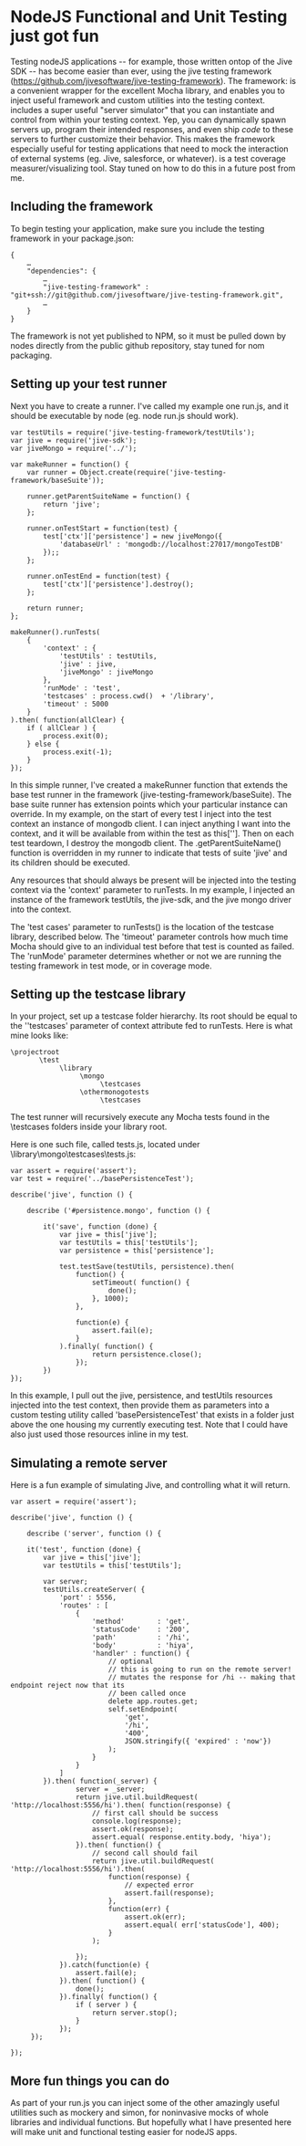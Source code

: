 # NodeJS Functional and Unit Testing just got fun

Testing nodeJS applications -- for example, those written ontop of the Jive SDK -- has become easier than ever, using the jive testing framework (https://github.com/jivesoftware/jive-testing-framework). The framework:
is a convenient wrapper for the excellent Mocha library, and enables you to inject useful framework and custom utilities into the testing context.
includes a super useful "server simulator" that you can instantiate and control from within your testing context. Yep, you can dynamically spawn servers up, program their intended responses, and even ship *code* to these servers to further customize their behavior. This makes the framework especially useful for testing applications that need to mock the interaction of external systems (eg. Jive, salesforce, or whatever).
is a test coverage measurer/visualizing tool. Stay tuned on how to do this in a future post from me.
 
## Including the framework
To begin testing your application, make sure you include the testing framework in your package.json:
 
```
{
    …  
    "dependencies": {  
        …  
        "jive-testing-framework" : "git+ssh://git@github.com/jivesoftware/jive-testing-framework.git",  
        …  
    }  
}
```

The framework is not yet published to NPM, so it must be pulled down by nodes directly from the public github repository, stay tuned for nom packaging.
 
## Setting up your test runner
Next you have to create a runner. I've called my example one run.js, and it should be executable by node (eg. node run.js should work).
 
```
var testUtils = require('jive-testing-framework/testUtils');
var jive = require('jive-sdk');  
var jiveMongo = require('../');  
  
var makeRunner = function() {  
    var runner = Object.create(require('jive-testing-framework/baseSuite'));  
  
    runner.getParentSuiteName = function() {  
        return 'jive';  
    };  
  
    runner.onTestStart = function(test) {  
        test['ctx']['persistence'] = new jiveMongo({  
            'databaseUrl' : 'mongodb://localhost:27017/mongoTestDB'  
        });;  
    };  
  
    runner.onTestEnd = function(test) {  
        test['ctx']['persistence'].destroy();  
    };  
  
    return runner;  
};  
  
makeRunner().runTests(  
    {  
        'context' : {  
            'testUtils' : testUtils,  
            'jive' : jive,  
            'jiveMongo' : jiveMongo  
        },  
        'runMode' : 'test',  
        'testcases' : process.cwd()  + '/library',  
        'timeout' : 5000  
    }  
).then( function(allClear) {  
    if ( allClear ) {  
        process.exit(0);  
    } else {  
        process.exit(-1);  
    }  
});
```
 
In this simple runner, I've created a makeRunner function that extends the base test runner in the framework (jive-testing-framework/baseSuite). The base suite runner has extension points which your particular instance can override. In my example, on the start of every test I inject into the test context an instance of mongodb client. I can inject anything I want into the context, and it will be available from within the test as this['<NAME OF MY RESOURCE>']. Then on each test teardown, I destroy the mongodb client. The .getParentSuiteName() function is overridden in my runner to indicate that tests of suite 'jive' and its children should be executed.
 
Any resources that should always be present will be injected into the testing context via the 'context' parameter to runTests. In my example, I injected an instance of the framework testUtils, the jive-sdk, and the jive mongo driver into the context.
 
The 'test cases' parameter to runTests() is the location of the testcase library, described below. The 'timeout' parameter controls how much time Mocha should give to an individual test before that test is counted as failed. The 'runMode' parameter determines whether or not we are running the testing framework in test mode, or in coverage mode.
 
## Setting up the testcase library
In your project, set up a testcase folder hierarchy. Its root should be equal to the ''testcases' parameter of context attribute fed to runTests. Here is what mine looks like:
 
```
\projectroot
       \test  
            \library  
                 \mongo  
                      \testcases  
                 \othermonogotests  
                      \testcases
```

The test runner will recursively execute any Mocha tests found in the \testcases folders inside your library root.
 
Here is one such file, called tests.js, located under \library\mongo\testcases\tests.js:
 
```
var assert = require('assert');
var test = require('../basePersistenceTest');  
  
describe('jive', function () {  
  
    describe ('#persistence.mongo', function () {  
  
        it('save', function (done) {  
            var jive = this['jive'];  
            var testUtils = this['testUtils'];  
            var persistence = this['persistence'];  
  
            test.testSave(testUtils, persistence).then(  
                function() {  
                    setTimeout( function() {  
                        done();  
                    }, 1000);  
                },  
  
                function(e) {  
                    assert.fail(e);  
                }  
            ).finally( function() {  
                    return persistence.close();  
                });  
        })  
});
```

In this example, I pull out the jive, persistence, and testUtils resources injected into the test context, then provide them as parameters into a custom testing utility called 'basePersistenceTest' that exists in a folder just above the one housing my currently executing test. Note that I could have also just used those resources inline in my test.
 
## Simulating a remote server
Here is a fun example of simulating Jive, and controlling what it will return.

```
var assert = require('assert');
  
describe('jive', function () {  
  
    describe ('server', function () {  
  
    it('test', function (done) {  
        var jive = this['jive'];  
        var testUtils = this['testUtils'];  
  
        var server;  
        testUtils.createServer( {  
            'port' : 5556,  
            'routes' : [  
                {  
                    'method'        : 'get',  
                    'statusCode'    : '200',  
                    'path'          : '/hi',  
                    'body'          : 'hiya',  
                    'handler' : function() {  
                        // optional  
                        // this is going to run on the remote server!  
                        // mutates the response for /hi -- making that endpoint reject now that its  
                        // been called once  
                        delete app.routes.get;  
                        self.setEndpoint(  
                            'get',  
                            '/hi',  
                            '400',  
                            JSON.stringify({ 'expired' : 'now'})  
                        );  
                    }  
                }  
            ]  
        }).then( function(_server) {  
                server = _server;  
                return jive.util.buildRequest( 'http://localhost:5556/hi').then( function(response) {  
                    // first call should be success  
                    console.log(response);  
                    assert.ok(response);  
                    assert.equal( response.entity.body, 'hiya');  
                }).then( function() {  
                    // second call should fail  
                    return jive.util.buildRequest( 'http://localhost:5556/hi').then(  
                        function(response) {  
                            // expected error  
                            assert.fail(response);  
                        },  
                        function(err) {  
                            assert.ok(err);  
                            assert.equal( err['statusCode'], 400);  
                        }  
                    );  
  
                });  
            }).catch(function(e) {  
                assert.fail(e);  
            }).then( function() {  
                done();  
            }).finally( function() {  
                if ( server ) {  
                    return server.stop();  
                }  
            });  
     });  
  
});
```
 
## More fun things you can do
As part of your run.js you can inject some of the other amazingly useful utilities such as mockery and simon, for noninvasive mocks of whole libraries and individual functions. But hopefully what I have presented here will make unit and functional testing easier for nodeJS apps.
 